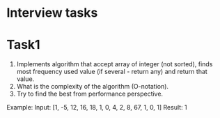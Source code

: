 # Interview tasks

# Task1
1. Implements algorithm that accept array of integer (not sorted), 
finds most frequency used value (if several - return any) and return that value.
2. What is the complexity of the algorithm (O-notation).
3. Try to find the best from performance perspective.

Example: Input: [1, -5, 12, 16, 18, 1, 0, 4, 2, 8, 67, 1, 0, 1] 
             Result: 1
